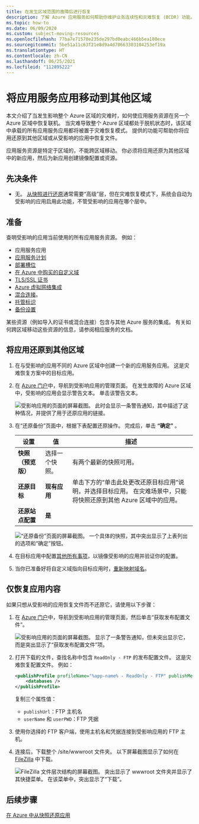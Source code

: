 ```yaml
---
title: 在发生区域范围的故障后进行恢复
description: 了解 Azure 应用服务如何帮助你维护业务连续性和灾难恢复 (BCDR) 功能。 在 Azure 中发生区域范围的故障后恢复你的应用。
ms.topic: how-to
ms.date: 06/09/2020
ms.custom: subject-moving-resources
ms.openlocfilehash: 77ba7e71570e235de297bd0eabc466b5ea180ece
ms.sourcegitcommit: 5be51a11c63f21e8d9a4d70663303104253ef19a
ms.translationtype: HT
ms.contentlocale: zh-CN
ms.lasthandoff: 06/25/2021
ms.locfileid: "112895222"
---
```

# <a name="move-an-app-service-app-to-another-region"></a>将应用服务应用移动到其他区域

本文介绍了当发生影响整个 Azure 区域的灾难时，如何使应用服务资源在另一个 Azure 区域中恢复联机。 当灾难导致整个 Azure 区域都处于脱机状态时，该区域中承载的所有应用服务应用都将被置于灾难恢复模式。 提供的功能可帮助你将应用还原到其他区域或从受影响的应用中恢复文件。

应用服务资源是特定于区域的，不能跨区域移动。 你必须将应用还原为其他区域中的新应用，然后为新应用创建镜像配置或资源。

## <a name="prerequisites"></a>先决条件

- 无。 [从快照进行还原](app-service-web-restore-snapshots.md)通常需要“高级”层，但在灾难恢复模式下，系统会自动为受影响的应用启用此功能，不管受影响的应用在哪个层中。

## <a name="prepare"></a>准备

查明受影响的应用当前使用的所有应用服务资源。 例如：

- 应用服务应用
- [应用服务计划](overview-hosting-plans.md)
- [部署槽位](deploy-staging-slots.md)
- [在 Azure 中购买的自定义域](manage-custom-dns-buy-domain.md)
- [TLS/SSL 证书](configure-ssl-certificate.md)
- [Azure 虚拟网络集成](web-sites-integrate-with-vnet.md)
- [混合连接](app-service-hybrid-connections.md)。
- [托管标识](overview-managed-identity.md)
- [备份设置](manage-backup.md)

某些资源（例如导入的证书或混合连接）包含与其他 Azure 服务的集成。 有关如何跨区域移动这些资源的信息，请参阅相应服务的文档。

## <a name="restore-app-to-a-different-region"></a>将应用还原到其他区域

1. 在与受影响的应用不同的 Azure 区域中创建一个新的应用服务应用。 这是灾难恢复方案中的目标应用。

1. 在 [Azure 门户](https://portal.azure.com)中，导航到受影响应用的管理页面。 在发生故障的 Azure 区域中，受影响的应用会显示警告文本。 单击该警告文本。

    ![受影响应用的页面的屏幕截图。 此时会显示一条警告通知，其中描述了这种情况，并提供了用于还原应用的链接。](media/manage-disaster-recovery/restore-start.png)

1. 在“还原备份”页面中，根据下表配置还原操作。 完成后，单击 **“确定”** 。

   | 设置 | 值 | 描述 |
   |-|-|-|
   | **快照（预览版）** | 选择一个快照。 | 有两个最新的快照可用。 |
   | **还原目标** | **现有应用** | 单击下方的“单击此处更改还原目标应用”说明，并选择目标应用。 在灾难场景中，只能将快照还原到其他 Azure 区域中的应用。 |
   | **还原站点配置** | **是** | |

    ![“还原备份”页面的屏幕截图。 一个具体的快照，其中突出显示了上表列出的选项和“确定”按钮。](media/manage-disaster-recovery/restore-configure.png)

3. 在目标应用中配置[其他所有事项](#prepare)，以镜像受影响的应用并验证你的配置。

4. 当你已准备好将自定义域指向目标应用时，[重新映射域名](manage-custom-dns-migrate-domain.md#remap-the-active-dns-name)。

## <a name="recover-app-content-only"></a>仅恢复应用内容

如果只想从受影响的应用恢复文件而不还原它，请使用以下步骤：

1. 在 [Azure 门户](https://portal.azure.com)中，导航到受影响应用的管理页面，然后单击“获取发布配置文件”。

    ![受影响应用的页面的屏幕截图。 显示了一条警告通知，但未突出显示它， 而是突出显示了“获取发布配置文件”项。](media/manage-disaster-recovery/get-publish-profile.png)

1. 打开下载的文件，查找名称中包含 `ReadOnly - FTP` 的发布配置文件。 这是灾难恢复配置文件。 例如：

    ```xml
    <publishProfile profileName="%app-name% - ReadOnly - FTP" publishMethod="FTP" publishUrl="ftp://%ftp-site%/site/wwwroot" ftpPassiveMode="True" userName="%app-name%\$%app-name%" userPWD="" destinationAppUrl="http://%app-name%.azurewebsites.net" SQLServerDBConnectionString="" mySQLDBConnectionString="" hostingProviderForumLink="" controlPanelLink="http://windows.azure.com" webSystem="WebSites">
        <databases />
    </publishProfile>
    ```
    
    复制三个属性值： 
        
    - `publishUrl`：FTP 主机名
    - `userName` 和 `userPWD`：FTP 凭据

1. 使用你选择的 FTP 客户端，使用主机名和凭据连接到受影响应用的 FTP 主机。

1. 连接后，下载整个 /site/wwwroot 文件夹。 以下屏幕截图显示了如何在 [FileZilla](https://filezilla-project.org/) 中下载。

    ![FileZilla 文件层次结构的屏幕截图。 突出显示了 wwwroot 文件夹并显示了其快捷菜单。 在该菜单中，突出显示了“下载”。](media/manage-disaster-recovery/download-content.png)

## <a name="next-steps"></a>后续步骤
[在 Azure 中从快照还原应用](app-service-web-restore-snapshots.md)
